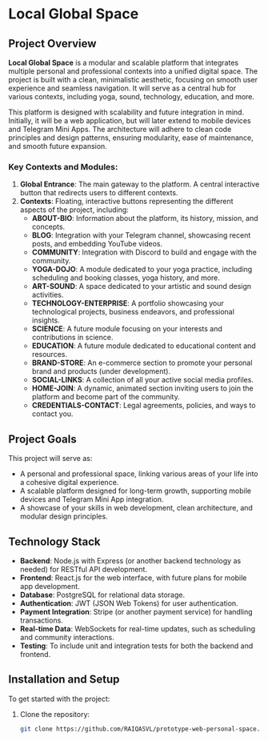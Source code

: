 # Local Global Space

## Project Overview

**Local Global Space** is a modular and scalable platform that integrates multiple personal and professional contexts into a unified digital space. The project is built with a clean, minimalistic aesthetic, focusing on smooth user experience and seamless navigation. It will serve as a central hub for various contexts, including yoga, sound, technology, education, and more.

This platform is designed with scalability and future integration in mind. Initially, it will be a web application, but will later extend to mobile devices and Telegram Mini Apps. The architecture will adhere to clean code principles and design patterns, ensuring modularity, ease of maintenance, and smooth future expansion.

### Key Contexts and Modules:

1. **Global Entrance**: The main gateway to the platform. A central interactive button that redirects users to different contexts.
2. **Contexts**: Floating, interactive buttons representing the different aspects of the project, including:
   - **ABOUT-BIO**: Information about the platform, its history, mission, and concepts.
   - **BLOG**: Integration with your Telegram channel, showcasing recent posts, and embedding YouTube videos.
   - **COMMUNITY**: Integration with Discord to build and engage with the community.
   - **YOGA-DOJO**: A module dedicated to your yoga practice, including scheduling and booking classes, yoga history, and more.
   - **ART-SOUND**: A space dedicated to your artistic and sound design activities.
   - **TECHNOLOGY-ENTERPRISE**: A portfolio showcasing your technological projects, business endeavors, and professional insights.
   - **SCIENCE**: A future module focusing on your interests and contributions in science.
   - **EDUCATION**: A future module dedicated to educational content and resources.
   - **BRAND-STORE**: An e-commerce section to promote your personal brand and products (under development).
   - **SOCIAL-LINKS**: A collection of all your active social media profiles.
   - **HOME-JOIN**: A dynamic, animated section inviting users to join the platform and become part of the community.
   - **CREDENTIALS-CONTACT**: Legal agreements, policies, and ways to contact you.

## Project Goals

This project will serve as:

- A personal and professional space, linking various areas of your life into a cohesive digital experience.
- A scalable platform designed for long-term growth, supporting mobile devices and Telegram Mini App integration.
- A showcase of your skills in web development, clean architecture, and modular design principles.

## Technology Stack

- **Backend**: Node.js with Express (or another backend technology as needed) for RESTful API development.
- **Frontend**: React.js for the web interface, with future plans for mobile app development.
- **Database**: PostgreSQL for relational data storage.
- **Authentication**: JWT (JSON Web Tokens) for user authentication.
- **Payment Integration**: Stripe (or another payment service) for handling transactions.
- **Real-time Data**: WebSockets for real-time updates, such as scheduling and community interactions.
- **Testing**: To include unit and integration tests for both the backend and frontend.

## Installation and Setup

To get started with the project:

1. Clone the repository:
   ```bash
   git clone https://github.com/RAIQASVL/prototype-web-personal-space.git
   ```
